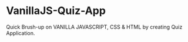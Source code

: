 # VanillaJS-Quiz-App
Quick Brush-up on VANILLA JAVASCRIPT, CSS &amp; HTML by creating Quiz Application.
